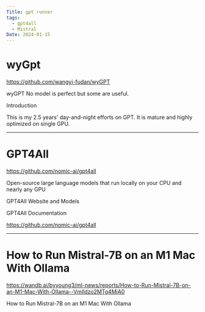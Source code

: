 ```yaml
---
Title: gpt runner
tags:
  - gpt4all
  - Mistral
Date: 2024-01-15
---
```


# wyGpt 

https://github.com/wangyi-fudan/wyGPT

wyGPT
No model is perfect but some are useful.

Introduction

This is my 2.5 years' day-and-night efforts on GPT. It is mature and highly optimized on single GPU.

---



# GPT4All
https://github.com/nomic-ai/gpt4all

Open-source large language models that run locally on your CPU and nearly any GPU

GPT4All Website and Models

GPT4All Documentation


https://github.com/nomic-ai/gpt4all

-------

# How to Run Mistral-7B on an M1 Mac With Ollama

https://wandb.ai/byyoung3/ml-news/reports/How-to-Run-Mistral-7B-on-an-M1-Mac-With-Ollama--Vmlldzo2MTg4MjA0

How to Run Mistral-7B on an M1 Mac With Ollama

